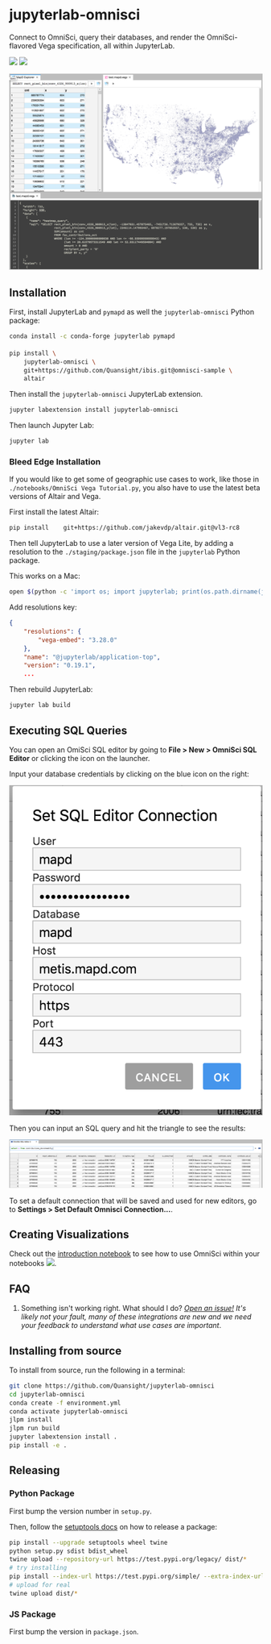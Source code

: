 # jupyterlab-omnisci

Connect to OmniSci, query their databases, and render the OmniSci-flavored Vega specification,
all within JupyterLab.

[![](https://img.shields.io/pypi/v/jupyterlab-omnisci.svg)](https://pypi.python.org/pypi/jupyterlab-omnisci) [![](https://img.shields.io/npm/v/jupyterlab-omnisci.svg?style=flat-square)](https://www.npmjs.com/package/jupyterlab-omnisci)

![example](./screenshot.png)

## Installation

First, install JupyterLab and `pymapd` as well the `jupyterlab-omnisci` Python package:

```bash
conda install -c conda-forge jupyterlab pymapd

pip install \
    jupyterlab-omnisci \
    git+https://github.com/Quansight/ibis.git@omnisci-sample \
    altair
```

Then install the `jupyterlab-omnisci` JupyterLab extension.

```bash
jupyter labextension install jupyterlab-omnisci
```

Then launch Jupyter Lab:

```bash
jupyter lab
```

### Bleed Edge Installation

If you would like to get some of geographic use cases to work, like those in `./notebooks/OmniSci Vega Tutorial.py`,
you also have to use the latest beta versions of Altair and Vega.

First install the latest Altair:

```bash
pip install    git+https://github.com/jakevdp/altair.git@vl3-rc8
```

Then tell JupyterLab to use a later version of Vega Lite, by adding
a resolution to the `./staging/package.json` file in the `jupyterlab` Python package.

This works on a Mac:

```bash
open $(python -c 'import os; import jupyterlab; print(os.path.dirname(jupyterlab.__file__))')/staging/package.json
```

Add resolutions key:

```json
{
    "resolutions": {
        "vega-embed": "3.28.0"
    },
    "name": "@jupyterlab/application-top",
    "version": "0.19.1",
    ...
```

Then rebuild JupyterLab:

```bash
jupyter lab build
```

## Executing SQL Queries

You can open an OmiSci SQL editor by going to **File > New > OmniSci SQL Editor** or clicking the icon on the launcher.

Input your database credentials by clicking on the blue icon on the right:

![](./sqlcon.png)

Then you can input an SQL query and hit the triangle to see the results:

![](./sql.png)

To set a default connection that will be saved and used for new editors, go to **Settings > Set Default Omnisci Connection...**.

## Creating Visualizations

Check out the [introduction notebook](./notebooks/Introduction.ipynb) to see how to use OmniSci within your notebooks [![](https://mybinder.org/badge.svg)](https://mybinder.org/v2/gh/Quansight/jupyterlab-omnisci/master?urlpath=lab/tree/notebooks/Introduction.ipynb).

## FAQ

1. Something isn't working right. What should I do?
   _[Open an issue!](https://github.com/Quansight/jupyterlab-omnisci/issues/new?assignees=&labels=bug&template=bug_report.md&title=%5BBUG%5D+) It's likely not your fault, many of these integrations are new and we need your feedback to understand what use cases are important_.

## Installing from source

To install from source, run the following in a terminal:

```bash
git clone https://github.com/Quansight/jupyterlab-omnisci
cd jupyterlab-omnisci
conda create -f environment.yml
conda activate jupyterlab-omnisci
jlpm install
jlpm run build
jupyter labextension install .
pip install -e .
```

## Releasing

### Python Package

First bump the version number in `setup.py`.

Then, follow the [setuptools docs](https://setuptools.readthedocs.io/en/latest/setuptools.html#distributing-a-setuptools-based-project) on how to release
a package:

```bash
pip install --upgrade setuptools wheel twine
python setup.py sdist bdist_wheel
twine upload --repository-url https://test.pypi.org/legacy/ dist/*
# try installing
pip install --index-url https://test.pypi.org/simple/ --extra-index-url https://pypi.org/simple jupyterlab_omnisci
# upload for real
twine upload dist/*
```

### JS Package

First bump the version in `package.json`.
